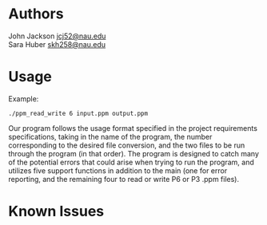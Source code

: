 # Authors
John Jackson jcj52@nau.edu\
Sara Huber skh258@nau.edu

# Usage
Example:
```
./ppm_read_write 6 input.ppm output.ppm
```
Our program follows the usage format specified in the project requirements specifications, 
taking in the name of the program, the number corresponding to the desired file conversion, 
and the two files to be run through the program (in that order). The program is designed to catch many of the potential errors that could arise when trying to run the program, and utilizes five support functions in addition to the main (one for error reporting, and the remaining four to read or 
write P6 or P3 .ppm files).

# Known Issues
